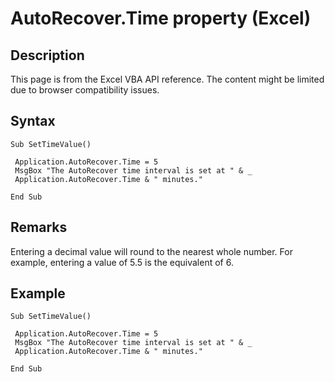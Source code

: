 # AutoRecover.Time property (Excel)

## Description
This page is from the Excel VBA API reference. The content might be limited due to browser compatibility issues.

## Syntax
```vba
Sub SetTimeValue() 
 
 Application.AutoRecover.Time = 5 
 MsgBox "The AutoRecover time interval is set at " & _ 
 Application.AutoRecover.Time & " minutes." 
 
End Sub
```

## Remarks
Entering a decimal value will round to the nearest whole number. For example, entering a value of 5.5 is the equivalent of 6.

## Example
```vba
Sub SetTimeValue() 
 
 Application.AutoRecover.Time = 5 
 MsgBox "The AutoRecover time interval is set at " & _ 
 Application.AutoRecover.Time & " minutes." 
 
End Sub
```

